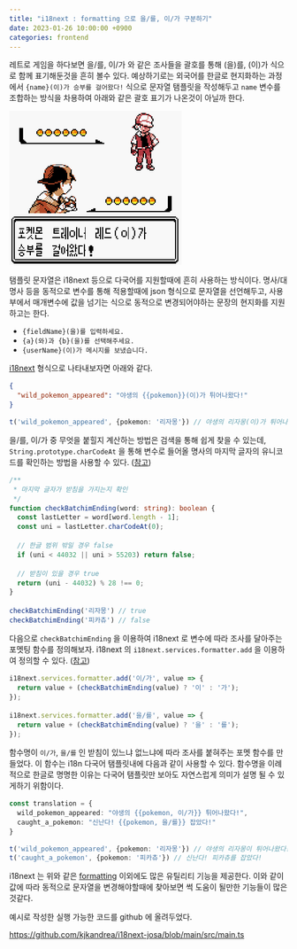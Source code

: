 ```yaml
---
title: "i18next : formatting 으로 을/를, 이/가 구분하기"
date: 2023-01-26 10:00:00 +0900
categories: frontend
---
```


레트로 게임을 하다보면 을/를, 이/가 와 같은 조사들을 괄호를 통해 (을)를, (이)가 식으로 함께 표기해둔것을 흔히 볼수 있다.
예상하기로는 외국어를 한글로 현지화하는 과정에서 `{name}(이)가 승부를 걸어왔다!` 식으로 문자열 탬플릿을 작성해두고 `name` 변수를 조합하는 방식을 차용하여
아래와 같은 괄호 표기가 나온것이 아닐까 한다.

![pokemon gold game screenshot](/assets/img/pokemon.png)

탬플릿 문자열은 i18next 등으로 다국어를 지원할때에 흔히 사용하는 방식이다. 명사/대명사 등을 동적으로 변수를 통해 적용할때에 
json 형식으로 문자열을 선언해두고, 사용부에서 매개변수에 값을 넘기는 식으로 동적으로 변경되어야하는 문장의 현지화를 지원하고는 한다.

* `{fieldName}(을)를 입력하세요.`
* `{a}(와)과 {b}(을)를 선택해주세요.`
* `{userName}(이)가 메시지를 보냈습니다.`

[i18next](https://www.i18next.com/) 형식으로 나타내보자면 아래와 같다.

```json
{
  "wild_pokemon_appeared": "야생의 {{pokemon}}(이)가 튀어나왔다!"
}
```

```ts
t('wild_pokemon_appeared', {pokemon: '리자몽'}) // 야생의 리자몽(이)가 튀어나왔다! 
```

을/를, 이/가 중 무엇을 붙힐지 계산하는 방법은 검색을 통해 쉽게 찾을 수 있는데, `String.prototype.charCodeAt` 을 통해 변수로 들어올 명사의 마지막 글자의 유니코드를 확인하는 방법을 사용할 수 있다. ([참고](https://gun0912.tistory.com/65))



```ts
/**
 * 마지막 글자가 받침을 가지는지 확인
 */
function checkBatchimEnding(word: string): boolean {
  const lastLetter = word[word.length - 1];
  const uni = lastLetter.charCodeAt(0);

  // 한글 범위 밖일 경우 false
  if (uni < 44032 || uni > 55203) return false;

  // 받침이 있을 경우 true
  return (uni - 44032) % 28 !== 0;
}

checkBatchimEnding('리자몽') // true
checkBatchimEnding('피카츄') // false
```

다음으로 `checkBatchimEnding` 을 이용하여 i18next 로 변수에 따라 조사를 달아주는 포멧팅 함수를 정의해보자.
i18next 의 `i18next.services.formatter.add` 을 이용하여 정의할 수 있다. ([참고](https://www.i18next.com/translation-function/formatting))

```ts
i18next.services.formatter.add('이/가', value => {
  return value + (checkBatchimEnding(value) ? '이' : '가');
});

i18next.services.formatter.add('을/를', value => {
  return value + (checkBatchimEnding(value) ? '을' : '를');
});
```

함수명이 `이/가`, `을/를` 인 받침이 있느냐 없느냐에 따라 조사를 붙혀주는 포멧 함수를 만들었다. 이 함수는 i18n 다국어 탬플릿내에 다음과 같이 사용할 수 있다. 함수명을 이례적으로 한글로 명명한 이유는 다국어 탬플릿만 보아도 자연스럽게 의미가 설명 될 수 있게하기 위함이다. 

```ts
const translation = {
  wild_pokemon_appeared: "야생의 {{pokemon, 이/가}} 튀어나왔다!",
  caught_a_pokemon: "신난다! {{pokemon, 을/를}} 잡았다!"
}
```

```ts
t('wild_pokemon_appeared', {pokemon: '리자몽'}) // 야생의 리자몽이 튀어나왔다!
t('caught_a_pokemon', {pokemon: '피카츄'}) // 신난다! 피카츄를 잡았다!
```

i18next 는 위와 같은 [formatting](https://www.i18next.com/translation-function/formatting) 이외에도 많은 유틸리티 기능을 제공한다. 이와 같이 값에 따라 동적으로 문자열을 변경해야할때에 찾아보면 썩 도움이 될만한 기능들이 많은것같다.

예시로 작성한 실행 가능한 코드를 github 에 올려두었다.

https://github.com/kjkandrea/i18next-josa/blob/main/src/main.ts
